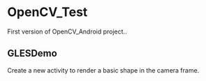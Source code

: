 # OpenCV_Test

First version of OpenCV_Android project..

## GLESDemo
Create a new activity to render a basic shape in the camera frame.
